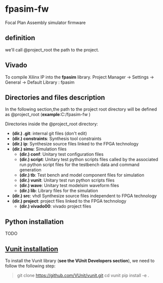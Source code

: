 # fpasim-fw
Focal Plan Assembly simulator firmware

## definition
  we'll call @project_root the path to the project.  

## Vivado
To compile Xilinx IP into the **fpasim** library.
Project Manager -> Settings -> General -> Default Library : fpasim

## Directories and files description
In the following section,the path to the project root directory will be defined as @project_root (**example**:C:/fpasim-fw )

Directories inside the @project_root directory:
- **(dir.) .git**: internal git files (don't edit)
- **(dir.) constraints**: Synthesis tool constraints
- **(dir.) ip**: Synthesize source files linked to the FPGA technology
- **(dir.) simu**: Simulation files
    - **(dir.) conf**: Unitary test configuration files
    - **(dir.) script**: Unitary test python scripts files called by the associated run python script files for the testbench data and command generation
    - **(dir.) tb**: Test bench and model component files for simulation
    - **(dir.) vunit**: Unitary test run python scripts files
    - **(dir.) wave**: Unitary test modelsim waveform files
    - **(dir.) lib**: Library files for the simulation
- **(dir.) src**: vhdl Synthesize source files independent to FPGA technology
- **(dir.) project**: project files linked to the FPGA technology
  - **(dir.) vivado00**: vivado project files

## Python installation
TODO

## [Vunit installation](https://vunit.github.io/installing.html)
To install the Vunit library (**see the VUnit Developers section**), we need to follow the following step:
> git clone https://github.com/VUnit/vunit.git
> cd vunit
> pip install -e .







